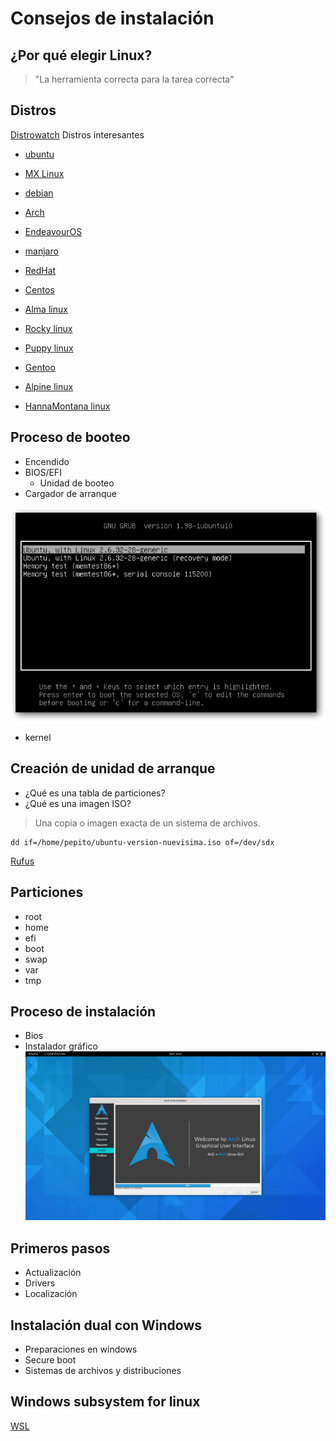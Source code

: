 # Consejos de instalación
## ¿Por qué elegir Linux?
> "La herramienta correcta para la tarea correcta"

## Distros
[Distrowatch](https://distrowatch.com/?language=ES)
Distros interesantes
- [ubuntu](https://ubuntu.com)
- [MX Linux](https://mxlinux.org)
- [debian](https://www.debian.org/index.es.html)

- [Arch](https://archlinux.org)
- [EndeavourOS](https://endeavouros.com)
- [manjaro](https://manjaro.org)

- [RedHat](https://redhat.com)
- [Centos](https://centos.org)
- [Alma linux](https://centos.org)
- [Rocky linux](https://centos.org)

- [Puppy linux](https://puppylinux-woof-ce.github.io)
- [Gentoo](http://gentoo.org)
- [Alpine linux](alpinelinux.org)
- [HannaMontana linux](http://hannahmontana.sourceforge.net)

## Proceso de booteo
- Encendido
- BIOS/EFI
   - Unidad de booteo
- Cargador de arranque

![grub](images/instalacion/grub.png "grub")

- kernel

## Creación de unidad de arranque
-  ¿Qué es una tabla de particiones?
-  ¿Qué es una imagen ISO?
> Una copia o imagen exacta de un sistema de archivos.

```
dd if=/home/pepito/ubuntu-version-nuevisima.iso of=/dev/sdx
```

[Rufus](http://rufus.ie/es/)

## Particiones
- root
- home
- efi
- boot
- swap
- var
- tmp

## Proceso de instalación
- Bios
- Instalador gráfico
![instalador](images/instalacion/instalador.png "instalador")

## Primeros pasos
- Actualización
- Drivers
- Localización

## Instalación dual con Windows
- Preparaciones en windows
- Secure boot
- Sistemas de archivos y distribuciones

## Windows subsystem for linux
[WSL](https://learn.microsoft.com/es-es/windows/wsl/install)
